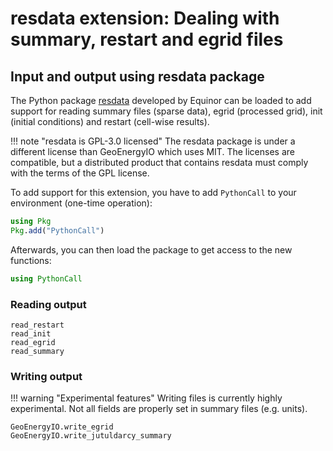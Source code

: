 # resdata extension: Dealing with summary, restart and egrid files

## Input and output using resdata package

The Python package [resdata](https://github.com/equinor/resdata) developed by Equinor can be loaded to add support for reading summary files (sparse data), egrid (processed grid), init (initial conditions) and restart (cell-wise results).

!!! note "resdata is GPL-3.0 licensed"
    The resdata package is under a different license than GeoEnergyIO which uses MIT. The licenses are compatible, but a distributed product that contains resdata must comply with the terms of the GPL license.

To add support for this extension, you have to add `PythonCall` to your environment (one-time operation):

```julia
using Pkg
Pkg.add("PythonCall")
```

Afterwards, you can then load the package to get access to the new functions:

```julia
using PythonCall
```

### Reading output

```@docs
read_restart
read_init
read_egrid
read_summary
```

### Writing output

!!! warning "Experimental features"
    Writing files is currently highly experimental. Not all fields are properly set in summary files (e.g. units).

```@docs
GeoEnergyIO.write_egrid
GeoEnergyIO.write_jutuldarcy_summary
```
